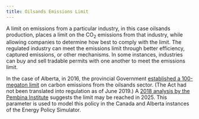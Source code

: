 ```yaml
---
title: Oilsands Emissions Limit
---
```


A limit on emissions from a particular industry, in this case oilsands production, places a limit on the CO<sub>2</sub> emissions from that industry, while allowing companies to determine how best to comply with the limit. The regulated industry can meet the emissions limit through better efficiency, captured emissions, or other mechanisms. In some instances, industries can buy and sell tradable permits with one another to meet the emissions limit.

In the case of Alberta, in 2016, the provincial Government [established a 100-megaton limit](http://www.qp.alberta.ca/documents/Acts/O07p5.pdf) on carbon emissions from the oilsands sector. (The Act had not been translated into regulation as of June 2019.) A [2018 analysis by the Pembina Institute](https://www.ceaa-acee.gc.ca/050/documents/p65505/125100E.pdf#page=139) suggests the limit may be reached in 2025. This parameter is used to model this policy in the Canada and Alberta instances of the Energy Policy Simulator.
